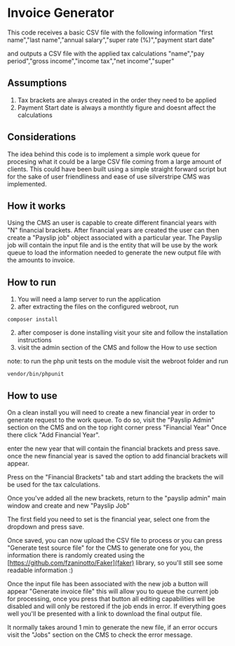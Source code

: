 # Invoice Generator

This code receives a basic CSV file with the following information
"first name","last name","annual salary","super rate (%)","payment start date"

and outputs a CSV file with the applied tax calculations
"name","pay period","gross income","income tax","net income","super"


## Assumptions

1. Tax brackets are always created in the order they need to be applied
2. Payment Start date is always a monthtly figure and doesnt affect the calculations

## Considerations

The idea behind this code is to implement a simple work queue for procesing what it could be a large CSV file coming from a large amount of clients. This could have been built using a simple straight forward script but for the sake of user friendliness and ease of use silverstripe CMS was implemented.

## How it works

Using the CMS an user is capable to create different financial years with "N" financial brackets.
After financial years are created the user can then create a "Payslip job" object associated with a particular year.
The Payslip job will contain the input file and is the entity that will be use by the work queue to load the information needed to generate the new output file with the amounts to invoice.

## How to run

1. You will need a lamp server to run the application
2. after extracting the files on the configured webroot, run
```
composer install
```
2. after composer is done installing visit your site and follow the installation instructions
3. visit the admin section of the CMS and follow the How to use section

note: to run the php unit tests on the module visit the webroot folder and run

```
vendor/bin/phpunit
```

## How to use

On a clean install you will need to create a new financial year in order to generate request to the work queue.
To do so, visit the "Payslip Admin" section on the CMS and on the top right corner press "Financial Year"
Once there click "Add Financial Year".

enter the new year that will contain the financial brackets and press save.
once the new financial year is saved the option to add financial brackets will appear.

Press on the "Financial Brackets" tab and start adding the brackets the will be used for the tax calculations.

Once you've added all the new brackets, return to the "payslip admin" main window and create and new "Payslip Job"

The first field you need to set is the financial year, select one from the dropdown and press save.

Once saved, you can now upload the CSV file to process or you can press "Generate test source file" for the CMS to generate one for you, the information there is randomly created using the [https://github.com/fzaninotto/Faker](faker) library, so you'll still see some readable information :)

Once the input file has been associated with the new job a button will appear "Generate invoice file" this will allow you to queue the current job for processing, once you press that button all editing capabilities will be disabled and will only be restored if the job ends in error. If everything goes well  you'll be presented with a link to download the final output file.

It normally takes around 1 min to generate the new file, if an error occurs visit the "Jobs" section on the CMS to check the error message.
